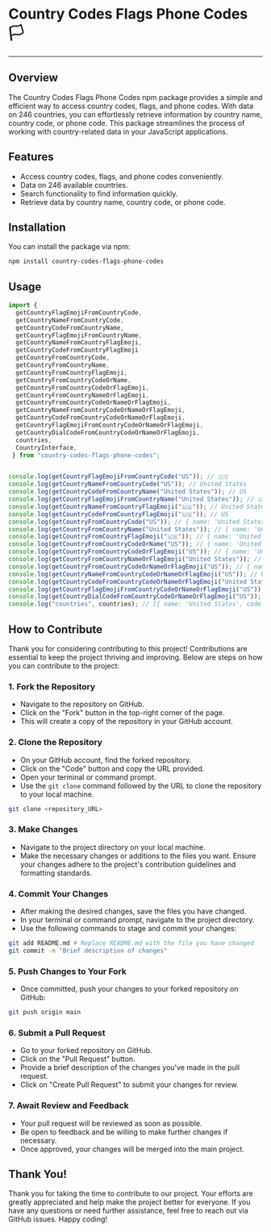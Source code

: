 # Country Codes Flags Phone Codes 🏳

---

## Overview

The Country Codes Flags Phone Codes npm package provides a simple and efficient way to access country codes, flags, and phone codes. With data on 246 countries, you can effortlessly retrieve information by country name, country code, or phone code. This package streamlines the process of working with country-related data in your JavaScript applications.

## Features

- Access country codes, flags, and phone codes conveniently.
- Data on 246 available countries.
- Search functionality to find information quickly.
- Retrieve data by country name, country code, or phone code.

## Installation

You can install the package via npm:

```bash
npm install country-codes-flags-phone-codes
```

## Usage

```typescript
import {
  getCountryFlagEmojiFromCountryCode,
  getCountryNameFromCountryCode,
  getCountryCodeFromCountryName,
  getCountryFlagEmojiFromCountryName,
  getCountryNameFromCountryFlagEmoji,
  getCountryCodeFromCountryFlagEmoji
  getCountryFromCountryCode,
  getCountryFromCountryName,
  getCountryFromCountryFlagEmoji,
  getCountryFromCountryCodeOrName,
  getCountryFromCountryCodeOrFlagEmoji,
  getCountryFromCountryNameOrFlagEmoji,
  getCountryFromCountryCodeOrNameOrFlagEmoji,
  getCountryNameFromCountryCodeOrNameOrFlagEmoji,
  getCountryCodeFromCountryCodeOrNameOrFlagEmoji,
  getCountryFlagEmojiFromCountryCodeOrNameOrFlagEmoji,
  getCountryDialCodeFromCountryCodeOrNameOrFlagEmoji,
  countries, 
  CountryInterface,
 } from "country-codes-flags-phone-codes";


console.log(getCountryFlagEmojiFromCountryCode("US")); // 🇺🇸
console.log(getCountryNameFromCountryCode("US")); // United States
console.log(getCountryCodeFromCountryName("United States")); // US
console.log(getCountryFlagEmojiFromCountryName("United States")); // 🇺🇸
console.log(getCountryNameFromCountryFlagEmoji("🇺🇸")); // United States
console.log(getCountryCodeFromCountryFlagEmoji("🇺🇸")); // US
console.log(getCountryFromCountryCode("US")); // { name: 'United States', code: 'US', dialCode: '+1', flag: '🇺🇸' }
console.log(getCountryFromCountryName("United States")); // { name: 'United States', code: 'US', dialCode: '+1', flag: '🇺🇸' }
console.log(getCountryFromCountryFlagEmoji("🇺🇸")); // { name: 'United States', code: 'US', dialCode: '+1', flag: '🇺🇸' }
console.log(getCountryFromCountryCodeOrName("US")); // { name: 'United States', code: 'US', dialCode: '+1', flag: '🇺🇸'
console.log(getCountryFromCountryCodeOrFlagEmoji("US")); // { name: 'United States', code: 'US', dialCode: '+1', flag: '🇺🇸' }
console.log(getCountryFromCountryNameOrFlagEmoji("United States")); // { name: 'United States', code: 'US', dialCode: '+1', flag: '🇺🇸' }
console.log(getCountryFromCountryCodeOrNameOrFlagEmoji("US")); // { name: 'United States', code: 'US', dialCode: '+1', flag: '🇺🇸' }
console.log(getCountryNameFromCountryCodeOrNameOrFlagEmoji("US")); // United States
console.log(getCountryCodeFromCountryCodeOrNameOrFlagEmoji("United States")); // US
console.log(getCountryFlagEmojiFromCountryCodeOrNameOrFlagEmoji("US")); // 🇺🇸
console.log(getCountryDialCodeFromCountryCodeOrNameOrFlagEmoji("US")); // +1
console.log("countries", countries); // [{ name: 'United States', code: 'US', dialCode: '+1', flag: '🇺🇸' }, ...]

```

## How to Contribute

Thank you for considering contributing to this project! Contributions are essential to keep the project thriving and improving. Below are steps on how you can contribute to the project:

### 1. Fork the Repository

- Navigate to the repository on GitHub.
- Click on the "Fork" button in the top-right corner of the page.
- This will create a copy of the repository in your GitHub account.

### 2. Clone the Repository

- On your GitHub account, find the forked repository.
- Click on the "Code" button and copy the URL provided.
- Open your terminal or command prompt.
- Use the `git clone` command followed by the URL to clone the repository to your local machine.

```bash
git clone <repository_URL>
```

### 3. Make Changes

- Navigate to the project directory on your local machine.
- Make the necessary changes or additions to the files you want. Ensure your changes adhere to the project's contribution guidelines and formatting standards.

### 4. Commit Your Changes

- After making the desired changes, save the files you have changed.
- In your terminal or command prompt, navigate to the project directory.
- Use the following commands to stage and commit your changes:

```bash
git add README.md # Replace README.md with the file you have changed
git commit -m "Brief description of changes"
```

### 5. Push Changes to Your Fork

- Once committed, push your changes to your forked repository on GitHub:

```bash
git push origin main
```

### 6. Submit a Pull Request

- Go to your forked repository on GitHub.
- Click on the "Pull Request" button.
- Provide a brief description of the changes you've made in the pull request.
- Click on "Create Pull Request" to submit your changes for review.

### 7. Await Review and Feedback

- Your pull request will be reviewed as soon as possible.
- Be open to feedback and be willing to make further changes if necessary.
- Once approved, your changes will be merged into the main project.

## Thank You!

Thank you for taking the time to contribute to our project. Your efforts are greatly appreciated and help make the project better for everyone. If you have any questions or need further assistance, feel free to reach out via GitHub issues. Happy coding!
